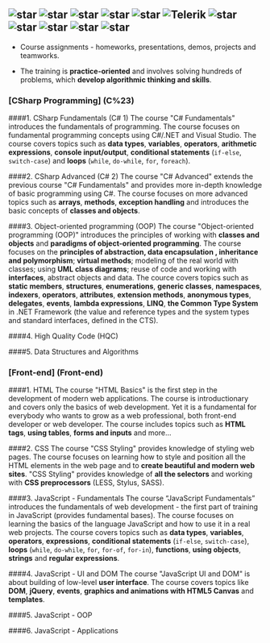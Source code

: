 ## ![star](https://github.com/petyakostova/Telerik-Academy/blob/master/images/star23.jpg)  ![star](https://github.com/petyakostova/Telerik-Academy/blob/master/images/star23.jpg)  ![star](https://github.com/petyakostova/Telerik-Academy/blob/master/images/star23.jpg)  ![star](https://github.com/petyakostova/Telerik-Academy/blob/master/images/star23.jpg)  ![star](https://github.com/petyakostova/Telerik-Academy/blob/master/images/star23.jpg)   ![Telerik](https://github.com/petyakostova/Telerik-Academy/blob/master/images/telerik-academy-logo.jpg)   ![star](https://github.com/petyakostova/Telerik-Academy/blob/master/images/star23.jpg)  ![star](https://github.com/petyakostova/Telerik-Academy/blob/master/images/star23.jpg)  ![star](https://github.com/petyakostova/Telerik-Academy/blob/master/images/star23.jpg)  ![star](https://github.com/petyakostova/Telerik-Academy/blob/master/images/star23.jpg)  ![star](https://github.com/petyakostova/Telerik-Academy/blob/master/images/star23.jpg)

* Course assignments - homeworks, presentations, demos, projects and teamworks.

* The training is **practice-oriented** and involves solving hundreds of problems, 
which **develop algorithmic thinking and skills**.

### [CSharp Programming] (C%23)

####1. CSharp Fundamentals (C# 1)
The course "C# Fundamentals" introduces the fundamentals of programming. The course focuses on fundamental programming concepts using C#/.NET and Visual Studio. 
The course covers topics such as **data types**, **variables**, **operators**, **arithmetic expressions**, **console input/output**, **conditional statements** (`if-else`, `switch-case`) and **loops** (`while`, `do-while`, `for`, `foreach`). 

####2. CSharp Advanced (C# 2)
The course "C# Advanced" extends the previous course "C# Fundamentals" and provides more in-depth knowledge of basic programming using C#. 
The course focuses on more advanced topics such as **arrays**, **methods**, **exception handling** and introduces the basic concepts of **classes and objects**.

####3. Object-oriented programming (OOP)
The course "Object-oriented programming (OOP)" introduces the principles of working with **classes and objects** and **paradigms of object-oriented programming**. 
The course focuses on the **principles of abstraction, data encapsulation , inheritance and polymorphism**; **virtual methods**; modeling of the real world with classes; using **UML class diagrams**; reuse of code and working with **interfaces**, abstract objects and data. 
The cource covers topics such as **static members**, **structures**, **enumerations**, **generic classes**, **namespaces**, **indexers**, **operators**, **attributes**, **extension methods**, **anonymous types**, **delegates**, **events**, **lambda expressions**, **LINQ**, **the Common Type System** in .NET Framework (the value and reference types and the system types and standard interfaces, defined in the CTS).

####4. High Quality Code (HQC)

####5. Data Structures and Algorithms

### [Front-end] (Front-end)
####1. HTML
The course "HTML Basics" is the first step in the development of modern web applications. The course is introductionary and covers only the basics of web development. Yet it is a fundamental for everybody who wants to grow as a web professional, both front-end developer or web developer. 
The course includes topics such as **HTML tags**, **using tables**, **forms and inputs** and more...

####2. CSS
The course "CSS Styling" provides knowledge of styling web pages. 
The course focuses on learning how to style and position all the HTML elements in the web page and to **create beautiful and modern web sites**. 
"CSS Styling" provides knowledge of **all the selectors** and working with **CSS preprocessors** (LESS, Stylus, SASS).

####3. JavaScript - Fundamentals
The course “JavaScript Fundamentals” introduces the fundamentals of web development - the first part of training in JavaScript (provides fundamental bases). 
The course focuses on learning the basics of the language JavaScript and how to use it in a real web projects. 
The course covers topics such as **data types**, **variables**, **operators**, **expressions**, **conditional statements** (`if-else`, `switch-case`), **loops** (`while`, `do-while`, `for`, `for-of`, `for-in`), **functions**, **using objects**, **strings** and **regular expressions**.

####4. JavaScript - UI and DOM
The course "JavaScript UI and DOM" is about building of low-level **user interface**. 
The course covers topics like **DOM**, **jQuery**, **events**, **graphics and animations with HTML5 Canvas** and **templates**.

####5. JavaScript - OOP

####6. JavaScript - Applications
